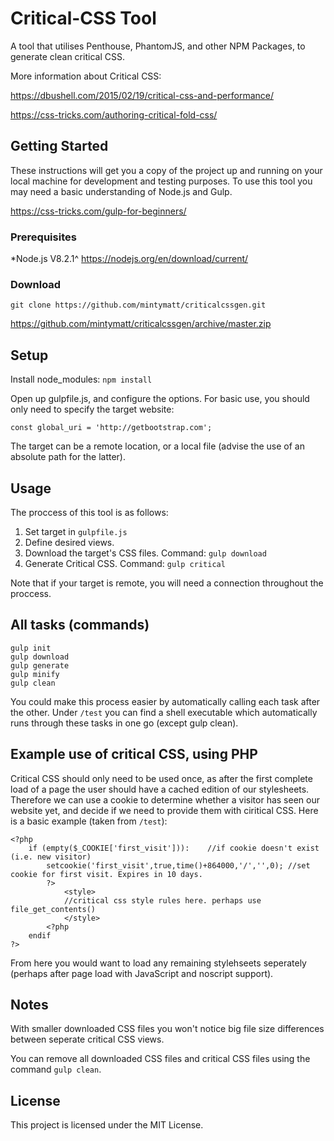 # Critical-CSS Tool

A tool that utilises Penthouse, PhantomJS, and other NPM Packages, to generate clean critical CSS.

More information about Critical CSS: 

https://dbushell.com/2015/02/19/critical-css-and-performance/

https://css-tricks.com/authoring-critical-fold-css/

## Getting Started

These instructions will get you a copy of the project up and running on your local machine for development and testing purposes. To use this tool you may need a basic understanding of Node.js and Gulp.

https://css-tricks.com/gulp-for-beginners/

### Prerequisites

*Node.js V8.2.1^ https://nodejs.org/en/download/current/

### Download

`git clone https://github.com/mintymatt/criticalcssgen.git`

https://github.com/mintymatt/criticalcssgen/archive/master.zip

## Setup

Install node_modules: `npm install`

Open up gulpfile.js, and configure the options. For basic use, you should only need to specify the target website:

`const global_uri = 'http://getbootstrap.com';`

The target can be a remote location, or a local file (advise the use of an absolute path for the latter).

## Usage

The proccess of this tool is as follows:

1.	Set target in `gulpfile.js`
2.	Define desired views.
3.	Download the target's CSS files. Command: `gulp download`
4.	Generate Critical CSS.	Command: `gulp critical`

Note that if your target is remote, you will need a connection throughout the proccess.

## All tasks (commands)

```
gulp init
gulp download
gulp generate
gulp minify
gulp clean
```

You could make this process easier by automatically calling each task after the other. Under `/test` you can find a shell executable which automatically runs through these tasks in one go (except gulp clean).

## Example use of critical CSS, using PHP

Critical CSS should only need to be used once, as after the first complete load of a page the user should have a cached edition of our stylesheets. Therefore we can use a cookie to determine whether a visitor has seen our website yet, and decide if we need to provide them with ciritical CSS. Here is a basic example (taken from `/test`):

```
<?php
	if (empty($_COOKIE['first_visit'])):	//if cookie doesn't exist (i.e. new visitor)
		setcookie('first_visit',true,time()+864000,'/','',0); //set cookie for first visit. Expires in 10 days.
		?>
			<style>
			//critical css style rules here. perhaps use file_get_contents()
			</style>
		<?php
	endif
?>

```
From here you would want to load any remaining stylehseets seperately (perhaps after page load with JavaScript and noscript support).

## Notes

With smaller downloaded CSS files you won't notice big file size differences between seperate critical CSS views.

You can remove all downloaded CSS files and critical CSS files using the command `gulp clean`.

## License

This project is licensed under the MIT License.
